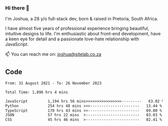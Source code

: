 ### Hi there 👋

I'm Joshua, a 28 y/o full-stack dev, born & raised in Pretoria, South Africa. 

I have almost five years of professional experience bringing beautiful, intuitive designs to life. I'm enthusiastic about front-end development, have a keen eye for detail and a passionate love-hate relationship with JavaScript.

📫 You can reach me on: joshua@sitelab.co.za

## **Code**

<!--START_SECTION:waka-->

```txt
From: 31 August 2021 - To: 26 November 2023

Total Time: 1,896 hrs 4 mins

JavaScript         1,194 hrs 56 mins>>>>>>>>>>>>>>>>---------   63.02 %
Python             254 hrs 48 mins >>>----------------------   13.44 %
TypeScript         170 hrs 43 mins >>-----------------------   09.00 %
JSON               57 hrs 22 mins  >------------------------   03.03 %
CSS                45 hrs 46 mins  >------------------------   02.41 %
```

<!--END_SECTION:waka-->
